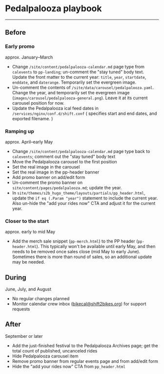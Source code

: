 # Pedalpalooza playbook

----

## Before

### Early promo

approx. January–March

* Change `/site/content/pedalpalooza-calendar.md` page type from `calevents` to `pp-landing`; un-comment the "stay tuned" body text. Update the front matter to the current year: `title`, `year`, `startdate`, `enddate`, and `daterange`. Temporarily set the evergreen image.
* Un-comment the contents of `/site/data/carousel/pedalpalooza.yaml`. Change the year, and temporarily set the evergreen image (`images/carousel/pedalpalooza-general.png`). Leave it at its current carousel position for now.
* Update the Pedalpalooza ical feed dates in `/services/nginx/conf.d/shift.conf` ( specifies start and end dates, and exported filename. )


### Ramping up

approx. April–early May

* Change `/site/content/pedalpalooza-calendar.md` page type back to `calevents`; comment out the "stay tuned" body text
* Move the Pedalpalooza carousel to the first position
* Set the real image in the carousel
* Set the real image in the pp-header banner
* Add promo banner on add/edit form
* Un-comment the promo banner on `site/content/pages/pedalpalooza.md`; update the year.
* In `site/themes/s2b_hugo_theme/layouts/partials/pp_header.html`, update the `if eq (.Param "year")` statement to include the current year. Also un-hide the "add your rides now" CTA and adjust it for the current year.


### Closer to the start

approx. early to mid May

* Add the merch sale snippet (`pp-merch.html`) to the PP header (`pp-header.html`). This typically won't be available until early May, and then needs to be removed once sales close (mid May to early June). Sometimes there is more than round of sales, so an additional update may be needed.


## During

June, July, and August

* No regular changes planned
* Monitor calendar crew inbox ([bikecal@shift2bikes.org](mailto:bikecal@shift2bikes.org)) for support requests 


## After

September or later

* Add the just-finished festival to the Pedalpalooza Archives page; get the total count of published, uncanceled rides
* Hide Pedalpalooza carousel item
* Remove promo banner from regular events page and from add/edit form
* Hide the "add your rides now" CTA from `pp_header.html`
